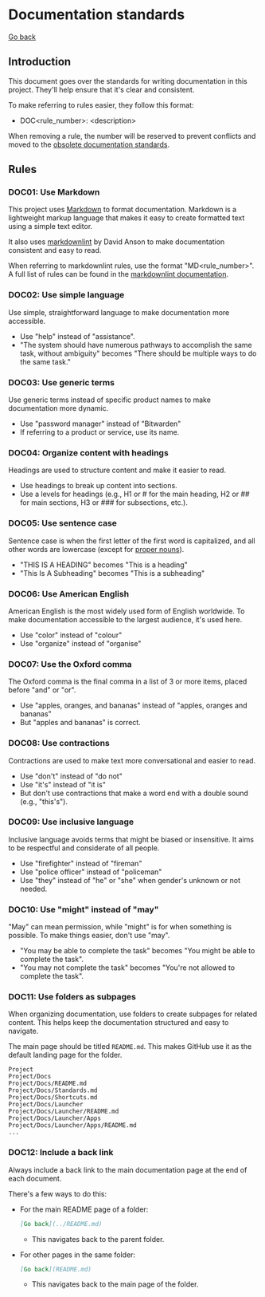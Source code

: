 # Documentation standards

[Go back](README.md)

## Introduction

This document goes over the standards for writing documentation in this project. They'll help ensure that it's clear and consistent.

To make referring to rules easier, they follow this format:

- DOC<rule_number>: \<description>

When removing a rule, the number will be reserved to prevent conflicts and moved to the [obsolete documentation standards](Obsolete/Standards.md).

## Rules

### DOC01: Use Markdown

This project uses [Markdown](https://en.wikipedia.org/wiki/Markdown) to format documentation. Markdown is a lightweight markup language that makes it easy to create formatted text using a simple text editor.

It also uses [markdownlint](https://github.com/DavidAnson/markdownlint) by David Anson to make documentation consistent and easy to read.

When referring to markdownlint rules, use the format "MD<rule_number>". A full list of rules can be found in the [markdownlint documentation](https://github.com/DavidAnson/markdownlint/tree/main/doc).

### DOC02: Use simple language

Use simple, straightforward language to make documentation more accessible.

- Use "help" instead of "assistance".
- "The system should have numerous pathways to accomplish the same task, without ambiguity" becomes "There should be multiple ways to do the same task."

### DOC03: Use generic terms

Use generic terms instead of specific product names to make documentation more dynamic.

- Use "password manager" instead of "Bitwarden"
- If referring to a product or service, use its name.

### DOC04: Organize content with headings

Headings are used to structure content and make it easier to read.

- Use headings to break up content into sections.
- Use a levels for headings (e.g., H1 or # for the main heading, H2 or ## for main sections, H3 or ### for subsections, etc.).

### DOC05: Use sentence case

Sentence case is when the first letter of the first word is capitalized, and all other words are lowercase (except for [proper nouns](https://en.wikipedia.org/wiki/Proper_noun)).

- "THIS IS A HEADING" becomes "This is a heading"
- "This Is A Subheading" becomes "This is a subheading"

### DOC06: Use American English

American English is the most widely used form of English worldwide. To make documentation accessible to the largest audience, it's used here.

- Use "color" instead of "colour"
- Use "organize" instead of "organise"

### DOC07: Use the Oxford comma

The Oxford comma is the final comma in a list of 3 or more items, placed before "and" or "or".

- Use "apples, oranges, and bananas" instead of "apples, oranges and bananas"
- But "apples and bananas" is correct.

### DOC08: Use contractions

Contractions are used to make text more conversational and easier to read.

- Use "don't" instead of "do not"
- Use "it's" instead of "it is"
- But don't use contractions that make a word end with a double sound (e.g., "this's").

### DOC09: Use inclusive language

Inclusive language avoids terms that might be biased or insensitive. It aims to be respectful and considerate of all people.

- Use "firefighter" instead of "fireman"
- Use "police officer" instead of "policeman"
- Use "they" instead of "he" or "she" when gender's unknown or not needed.

### DOC10: Use "might" instead of "may"

"May" can mean permission, while "might" is for when something is possible. To make things easier, don't use "may".

- "You may be able to complete the task" becomes "You might be able to complete the task".
- "You may not complete the task" becomes "You're not allowed to complete the task".

### DOC11: Use folders as subpages

When organizing documentation, use folders to create subpages for related content. This helps keep the documentation structured and easy to navigate.

The main page should be titled `README.md`. This makes GitHub use it as the default landing page for the folder.

```text
Project
Project/Docs
Project/Docs/README.md
Project/Docs/Standards.md
Project/Docs/Shortcuts.md
Project/Docs/Launcher
Project/Docs/Launcher/README.md
Project/Docs/Launcher/Apps
Project/Docs/Launcher/Apps/README.md
...
```

### DOC12: Include a back link

Always include a back link to the main documentation page at the end of each document.

There's a few ways to do this:

- For the main README page of a folder:

  ```markdown
  [Go back](../README.md)
  ```

  - This navigates back to the parent folder.

- For other pages in the same folder:

  ```markdown
  [Go back](README.md)
  ```

  - This navigates back to the main page of the folder.
